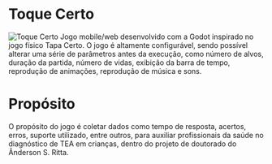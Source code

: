 # Toque Certo
![Toque Certo](https://github.com/user-attachments/assets/1a7fdbac-c1ce-40af-9d26-130013927b0f)
Jogo mobile/web desenvolvido com a Godot inspirado no jogo físico Tapa Certo. O jogo é altamente configurável, sendo possível alterar uma série de parâmetros antes da execução, como número de alvos, duração da partida, número de vidas, exibição da barra de tempo, reprodução de animações, reprodução de música e sons.

# Propósito
O propósito do jogo é coletar dados como tempo de resposta, acertos, erros, suporte utilizado, entre outros, para auxiliar profissionais da saúde no diagnóstico de TEA em crianças, dentro do projeto de doutorado do Ânderson S. Ritta.

